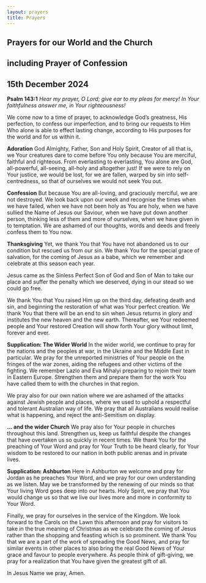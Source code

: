 ```yaml
---
layout: prayers
title: Prayers
---
```

## Prayers for our World and the Church
## including Prayer of Confession
## 15th December 2024

__Psalm 143:1__ 
    _Hear my prayer, O Lord; give ear to my pleas for mercy!_
	_In Your faithfulness answer me, in Your righteousness!_
    

We come now to a time of prayer, to acknowledge God’s greatness, His perfection, to confess our imperfection, and to bring our requests to Him Who alone is able to effect lasting change, according to His purposes for the world and for us within it.

__Adoration__
God Almighty, Father, Son and Holy Spirit, Creator of all that is, we Your creatures dare to come before You only because You are merciful, faithful and righteous. From everlasting to everlasting, You alone are God, all-powerful, all-seeing, all-holy and altogether just! If we were to rely on Your justice, we would be lost, for we are fallen, warped by sin into self-centredness, so that of ourselves we would not seek You out.

__Confession__
But because You are all-loving, and graciously merciful, we are not destroyed. We look back upon our week and recognise the times when we have failed, when we have not been holy as You are holy, when we have sullied the Name of Jesus our Saviour, when we have put down another person, thinking less of them and more of ourselves, when we have given in to temptation. We are ashamed of our thoughts, words and deeds and freely confess them to You now.

__Thanksgiving__
Yet, we thank You that You have not abandoned us to our condition but rescued us from our sin. We thank You for the special grace of salvation, for the coming of Jesus as a babe, which we remember and celebrate at this season each year. 

Jesus came as the Sinless Perfect Son of God and Son of Man to take our place and suffer the penalty which we deserved, dying in our stead so we could go free.

We thank You that You raised Him up on the third day, defeating death and sin, and beginning the restoration of what was Your perfect creation. We thank You that there will be an end to sin when Jesus returns in glory and institutes the new heaven and the new earth. Thereafter, we Your redeemed people and Your restored Creation will show forth Your glory without limit, forever and ever.

__Supplication: The Wider World__
In the wider world, we continue to pray for the nations and the peoples at war, in the Ukraine and the Middle East in particular. We pray for the unreported ministries of Your people on the fringes of the war zones, aiding the refugees and other victims of the fighting. We remember Lazlo and Eva Mihalyi preparing to rejoin their team in Eastern Europe. Strengthen them and prepare them for the work You have called them to with the churches in that region.

We pray also for our own nation where we are ashamed of the attacks against Jewish people and places, where we used to uphold a respectful and tolerant Australian way of life. We pray that all Australians would realise what is happening, and reject the anti-Semitism on display.

__... and the wider Church__
We pray also for Your people in churches throughout this land. Strengthen us, keep us faithful despite the changes that have overtaken us so quickly in recent times. We thank You for the preaching of Your Word and pray for Your Truth to be heard clearly, for Your wisdom to be restored to our nation in both public arenas and in private lives.


__Supplication: Ashburton__
Here in Ashburton we welcome and pray for Jordan as he preaches Your Word, and we pray for our own understanding as we listen. May we be transformed by the renewing of our minds so that Your living Word goes deep into our hearts. Holy Spirit, we pray that You would change us so that we live our lives more and more in conformity to Your Word.

Finally, we pray for ourselves in the service of the Kingdom. We look forward to the Carols on the Lawn this afternoon and pray for visitors to take in the true meaning of Christmas as we celebrate the coming of Jesus rather than the shopping and feasting which is so prominent. We thank You that we are a part of the work of spreading the Good News, and pray for similar events in other places to also bring the real Good News of Your grace and favour to people everywhere. As people think of gift-giving, we pray for a realization that You have given the greatest gift of all.

In Jesus Name we pray, Amen.

